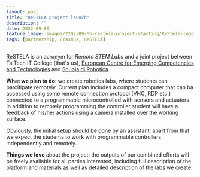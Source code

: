 ```yaml
---
layout: post
title: "ReSTELA project launch"
description: ""
date: 2022-09-06
feature_image: images/2202-09-06-restela-project-starting/ReStela-logo.jpg
tags: [partnership, Erasmus, ReSTELA]
---
```


ReSTELA is an acronym for *Remote STEM Labs* and a joint project between TalTech IT College (that's us), [European Centre for Emerging Competencies and Technologies](https://ecect.eu/) and [Scuola di Robotica](https://www.scuoladirobotica.it/en/home-eng/).

**What we plan to do**: we create robotics labs, where students can parcitipate remotely. Current plan includes a compact computer that can ba accessed using some remote connection protocol (VNC, RDP etc.) connected to a programmable microcontrolled with sensors and actuators. In addition to remotely programming the controller student will have a feedback of his/her actions using a camera installed over the working surface.

Obviously, the initial setup should be done by an assistant, apart from that we expect the students to work with programmable controllers independently and remotely.

**Things we love** about the project: the outputs of our combined efforts will be freely available for all parties interested, including full description of the platform and materials as well as detailed description of the labs we create.

